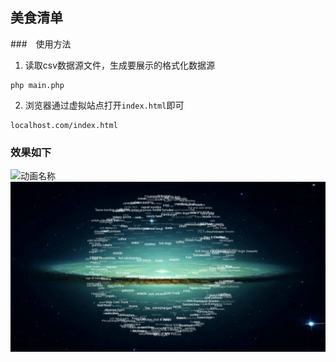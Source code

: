 ## 美食清单

###　使用方法
1. 读取csv数据源文件，生成要展示的格式化数据源
```
php main.php
```
2. 浏览器通过虚拟站点打开`index.html`即可
```
localhost.com/index.html
```

### 效果如下

![动画名称](show.gif.gif)
![图片描述](show.jpg)
